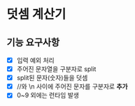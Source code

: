 # 덧셈 계산기
## 기능 요구사항
- [x] 입력 예외 처리
- [x] 주어진 문자열을 구분자로 split
- [x] split된 문자(숫자)들을 덧셈
- [x] //와 \n 사이에 주어진 문자를 구분자로 **추가**
- [x] 0~9 외에는 런타임 발생